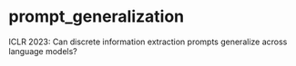# prompt_generalization
ICLR 2023: Can discrete information extraction prompts generalize across language models?
